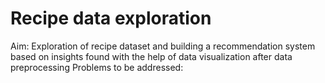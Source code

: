 # Recipe data exploration 
Aim: Exploration of recipe dataset and building a recommendation system based on insights found with the help of data visualization after data preprocessing
Problems to be addressed: 
